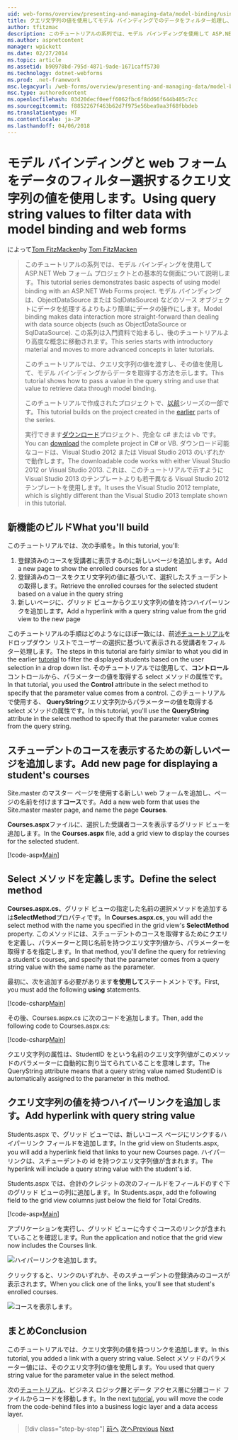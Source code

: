 ```yaml
---
uid: web-forms/overview/presenting-and-managing-data/model-binding/using-query-string-values-to-retrieve-data
title: クエリ文字列の値を使用してモデル バインディングでのデータをフィルター処理し、web フォーム |Microsoft ドキュメント
author: tfitzmac
description: このチュートリアルの系列では、モデル バインディングを使用して ASP.NET Web フォーム プロジェクトとの基本的な側面について説明します。 モデル バインドは、データの操作詳細直線-しています.
ms.author: aspnetcontent
manager: wpickett
ms.date: 02/27/2014
ms.topic: article
ms.assetid: b90978bd-795d-4871-9ade-1671caff5730
ms.technology: dotnet-webforms
ms.prod: .net-framework
msc.legacyurl: /web-forms/overview/presenting-and-managing-data/model-binding/using-query-string-values-to-retrieve-data
msc.type: authoredcontent
ms.openlocfilehash: 03d20decf0eeff6062fbc6f8dd66f644b405c7cc
ms.sourcegitcommit: f8852267f463b62d7f975e56bea9aa3f68fbbdeb
ms.translationtype: MT
ms.contentlocale: ja-JP
ms.lasthandoff: 04/06/2018
---
```

<a name="using-query-string-values-to-filter-data-with-model-binding-and-web-forms"></a><span data-ttu-id="15ab4-104">モデル バインディングと web フォームをデータのフィルター選択するクエリ文字列の値を使用します。</span><span class="sxs-lookup"><span data-stu-id="15ab4-104">Using query string values to filter data with model binding and web forms</span></span>
====================
<span data-ttu-id="15ab4-105">によって[Tom FitzMacken](https://github.com/tfitzmac)</span><span class="sxs-lookup"><span data-stu-id="15ab4-105">by [Tom FitzMacken](https://github.com/tfitzmac)</span></span>

> <span data-ttu-id="15ab4-106">このチュートリアルの系列では、モデル バインディングを使用して ASP.NET Web フォーム プロジェクトとの基本的な側面について説明します。</span><span class="sxs-lookup"><span data-stu-id="15ab4-106">This tutorial series demonstrates basic aspects of using model binding with an ASP.NET Web Forms project.</span></span> <span data-ttu-id="15ab4-107">モデル バインディングは、ObjectDataSource または SqlDataSource) などのソース オブジェクトにデータを処理するよりもより簡単にデータの操作にします。</span><span class="sxs-lookup"><span data-stu-id="15ab4-107">Model binding makes data interaction more straight-forward than dealing with data source objects (such as ObjectDataSource or SqlDataSource).</span></span> <span data-ttu-id="15ab4-108">この系列は入門資料で始まるし、後のチュートリアルより高度な概念に移動されます。</span><span class="sxs-lookup"><span data-stu-id="15ab4-108">This series starts with introductory material and moves to more advanced concepts in later tutorials.</span></span>
> 
> <span data-ttu-id="15ab4-109">このチュートリアルでは、クエリ文字列の値を渡すし、その値を使用して、モデル バインディングからデータを取得する方法を示します。</span><span class="sxs-lookup"><span data-stu-id="15ab4-109">This tutorial shows how to pass a value in the query string and use that value to retrieve data through model binding.</span></span>
> 
> <span data-ttu-id="15ab4-110">このチュートリアルで作成されたプロジェクトで、[以前](retrieving-data.md)シリーズの一部です。</span><span class="sxs-lookup"><span data-stu-id="15ab4-110">This tutorial builds on the project created in the [earlier](retrieving-data.md) parts of the series.</span></span>
> 
> <span data-ttu-id="15ab4-111">実行できます[ダウンロード](https://go.microsoft.com/fwlink/?LinkId=286116)プロジェクト、完全な c# または vb です。</span><span class="sxs-lookup"><span data-stu-id="15ab4-111">You can [download](https://go.microsoft.com/fwlink/?LinkId=286116) the complete project in C# or VB.</span></span> <span data-ttu-id="15ab4-112">ダウンロード可能なコードは、Visual Studio 2012 または Visual Studio 2013 のいずれかで動作します。</span><span class="sxs-lookup"><span data-stu-id="15ab4-112">The downloadable code works with either Visual Studio 2012 or Visual Studio 2013.</span></span> <span data-ttu-id="15ab4-113">これは、このチュートリアルで示すように Visual Studio 2013 のテンプレートよりも若干異なる Visual Studio 2012 テンプレートを使用します。</span><span class="sxs-lookup"><span data-stu-id="15ab4-113">It uses the Visual Studio 2012 template, which is slightly different than the Visual Studio 2013 template shown in this tutorial.</span></span>


## <a name="what-youll-build"></a><span data-ttu-id="15ab4-114">新機能のビルド</span><span class="sxs-lookup"><span data-stu-id="15ab4-114">What you'll build</span></span>

<span data-ttu-id="15ab4-115">このチュートリアルでは、次の手順を。</span><span class="sxs-lookup"><span data-stu-id="15ab4-115">In this tutorial, you'll:</span></span>

1. <span data-ttu-id="15ab4-116">登録済みのコースを受講者に表示するのに新しいページを追加します。</span><span class="sxs-lookup"><span data-stu-id="15ab4-116">Add a new page to show the enrolled courses for a student</span></span>
2. <span data-ttu-id="15ab4-117">登録済みのコースをクエリ文字列の値に基づいて、選択したスチューデントの取得します。</span><span class="sxs-lookup"><span data-stu-id="15ab4-117">Retrieve the enrolled courses for the selected student based on a value in the query string</span></span>
3. <span data-ttu-id="15ab4-118">新しいページに、グリッド ビューからクエリ文字列の値を持つハイパーリンクを追加します。</span><span class="sxs-lookup"><span data-stu-id="15ab4-118">Add a hyperlink with a query string value from the grid view to the new page</span></span>

<span data-ttu-id="15ab4-119">このチュートリアルの手順はどのようなにほぼ一致には、前述[チュートリアル](sorting-paging-and-filtering-data.md)をドロップダウン リストでユーザーの選択に基づいて表示される受講者をフィルター処理します。</span><span class="sxs-lookup"><span data-stu-id="15ab4-119">The steps in this tutorial are fairly similar to what you did in the earlier [tutorial](sorting-paging-and-filtering-data.md) to filter the displayed students based on the user selection in a drop down list.</span></span> <span data-ttu-id="15ab4-120">そのチュートリアルでは使用して、**コントロール**コントロールから、パラメーターの値を取得する select メソッドの属性です。</span><span class="sxs-lookup"><span data-stu-id="15ab4-120">In that tutorial, you used the **Control** attribute in the select method to specify that the parameter value comes from a control.</span></span> <span data-ttu-id="15ab4-121">このチュートリアルで使用する、 **QueryString**クエリ文字列からパラメーターの値を取得する select メソッドの属性です。</span><span class="sxs-lookup"><span data-stu-id="15ab4-121">In this tutorial, you'll use the **QueryString** attribute in the select method to specify that the parameter value comes from the query string.</span></span>

## <a name="add-new-page-for-displaying-a-students-courses"></a><span data-ttu-id="15ab4-122">スチューデントのコースを表示するための新しいページを追加します。</span><span class="sxs-lookup"><span data-stu-id="15ab4-122">Add new page for displaying a student's courses</span></span>

<span data-ttu-id="15ab4-123">Site.master のマスター ページを使用する新しい web フォームを追加し、ページの名前を付けます**コース**です。</span><span class="sxs-lookup"><span data-stu-id="15ab4-123">Add a new web form that uses the Site.master master page, and name the page **Courses**.</span></span>

<span data-ttu-id="15ab4-124">**Courses.aspx**ファイルに、選択した受講者コースを表示するグリッド ビューを追加します。</span><span class="sxs-lookup"><span data-stu-id="15ab4-124">In the **Courses.aspx** file, add a grid view to display the courses for the selected student.</span></span>

[!code-aspx[Main](using-query-string-values-to-retrieve-data/samples/sample1.aspx)]

## <a name="define-the-select-method"></a><span data-ttu-id="15ab4-125">Select メソッドを定義します。</span><span class="sxs-lookup"><span data-stu-id="15ab4-125">Define the select method</span></span>

<span data-ttu-id="15ab4-126">**Courses.aspx.cs**、グリッド ビューの指定した名前の選択メソッドを追加するは**SelectMethod**プロパティです。</span><span class="sxs-lookup"><span data-stu-id="15ab4-126">In **Courses.aspx.cs**, you will add the select method with the name you specified in the grid view's **SelectMethod** property.</span></span> <span data-ttu-id="15ab4-127">このメソッドには、スチューデントのコースを取得するためにクエリを定義し、パラメーターと同じ名前を持つクエリ文字列値から、パラメーターを取得するを指定します。</span><span class="sxs-lookup"><span data-stu-id="15ab4-127">In that method, you'll define the query for retrieving a student's courses, and specify that the parameter comes from a query string value with the same name as the parameter.</span></span>

<span data-ttu-id="15ab4-128">最初に、次を追加する必要があります**を使用して**ステートメントです。</span><span class="sxs-lookup"><span data-stu-id="15ab4-128">First, you must add the following **using** statements.</span></span>

[!code-csharp[Main](using-query-string-values-to-retrieve-data/samples/sample2.cs)]

<span data-ttu-id="15ab4-129">その後、Courses.aspx.cs に次のコードを追加します。</span><span class="sxs-lookup"><span data-stu-id="15ab4-129">Then, add the following code to Courses.aspx.cs:</span></span>

[!code-csharp[Main](using-query-string-values-to-retrieve-data/samples/sample3.cs)]

<span data-ttu-id="15ab4-130">クエリ文字列の属性は、StudentID をという名前のクエリ文字列値がこのメソッドのパラメーターに自動的に割り当てられていることを意味します。</span><span class="sxs-lookup"><span data-stu-id="15ab4-130">The QueryString attribute means that a query string value named StudentID is automatically assigned to the parameter in this method.</span></span>

## <a name="add-hyperlink-with-query-string-value"></a><span data-ttu-id="15ab4-131">クエリ文字列の値を持つハイパーリンクを追加します。</span><span class="sxs-lookup"><span data-stu-id="15ab4-131">Add hyperlink with query string value</span></span>

<span data-ttu-id="15ab4-132">Students.aspx で、グリッド ビューでは、新しいコース ページにリンクするハイパーリンク フィールドを追加します。</span><span class="sxs-lookup"><span data-stu-id="15ab4-132">In the grid view on Students.aspx, you will add a hyperlink field that links to your new Courses page.</span></span> <span data-ttu-id="15ab4-133">ハイパーリンクは、スチューデントの id を持つクエリ文字列値が含まれます。</span><span class="sxs-lookup"><span data-stu-id="15ab4-133">The hyperlink will include a query string value with the student's id.</span></span>

<span data-ttu-id="15ab4-134">Students.aspx では、合計のクレジットの次のフィールドをフィールドのすぐ下のグリッド ビューの列に追加します。</span><span class="sxs-lookup"><span data-stu-id="15ab4-134">In Students.aspx, add the following field to the grid view columns just below the field for Total Credits.</span></span>

[!code-aspx[Main](using-query-string-values-to-retrieve-data/samples/sample4.aspx?highlight=7-8)]

<span data-ttu-id="15ab4-135">アプリケーションを実行し、グリッド ビューに今すぐコースのリンクが含まれていることを確認します。</span><span class="sxs-lookup"><span data-stu-id="15ab4-135">Run the application and notice that the grid view now includes the Courses link.</span></span>

![ハイパーリンクを追加します。](using-query-string-values-to-retrieve-data/_static/image1.png)

<span data-ttu-id="15ab4-137">クリックすると、リンクのいずれか、そのスチューデントの登録済みのコースが表示されます。</span><span class="sxs-lookup"><span data-stu-id="15ab4-137">When you click one of the links, you'll see that student's enrolled courses.</span></span>

![コースを表示します。](using-query-string-values-to-retrieve-data/_static/image2.png)

## <a name="conclusion"></a><span data-ttu-id="15ab4-139">まとめ</span><span class="sxs-lookup"><span data-stu-id="15ab4-139">Conclusion</span></span>

<span data-ttu-id="15ab4-140">このチュートリアルでは、クエリ文字列の値を持つリンクを追加します。</span><span class="sxs-lookup"><span data-stu-id="15ab4-140">In this tutorial, you added a link with a query string value.</span></span> <span data-ttu-id="15ab4-141">Select メソッドのパラメーター値には、そのクエリ文字列の値を使用します。</span><span class="sxs-lookup"><span data-stu-id="15ab4-141">You used that query string value for the parameter value in the select method.</span></span>

<span data-ttu-id="15ab4-142">次の[チュートリアル](adding-business-logic-layer.md)、ビジネス ロジック層とデータ アクセス層に分離コード ファイルからコードを移動します。</span><span class="sxs-lookup"><span data-stu-id="15ab4-142">In the next [tutorial](adding-business-logic-layer.md), you will move the code from the code-behind files into a business logic layer and a data access layer.</span></span>

> [!div class="step-by-step"]
> <span data-ttu-id="15ab4-143">[前へ](integrating-jquery-ui.md)
> [次へ](adding-business-logic-layer.md)</span><span class="sxs-lookup"><span data-stu-id="15ab4-143">[Previous](integrating-jquery-ui.md)
[Next](adding-business-logic-layer.md)</span></span>

